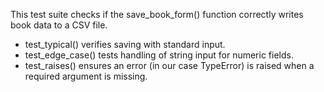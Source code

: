 This test suite checks if the save_book_form() function correctly writes book data to a CSV file.

- test_typical() verifies saving with standard input.
- test_edge_case() tests handling of string input for numeric fields.
- test_raises() ensures an error (in our case TypeError) is raised when a required argument is missing.

